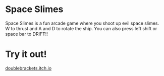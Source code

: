 # Space Slimes
Space Slimes is a fun arcade game where you shoot up evil space slimes. W to thrust and A and D to rotate the ship. You can also press left shift or space bar to DRIFT!!
# Try it out!
[doublebrackets.itch.io](doublebrackets.itch.io)
